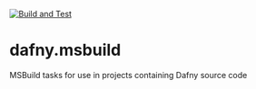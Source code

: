 [![Build and Test](https://github.com/dafny-lang/dafny.msbuild/workflows/Build%20and%20Test/badge.svg)](https://github.com/dafny-lang/dafny.msbuild/actions?query=workflow%3A%22Build+and+Test%22)

# dafny.msbuild
MSBuild tasks for use in projects containing Dafny source code
